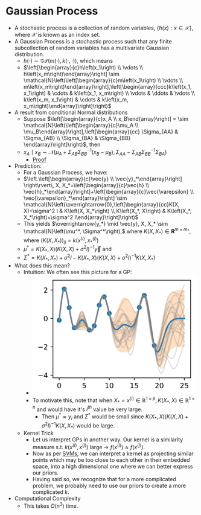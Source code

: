 # Gaussian Process

- A stochastic process is a collection of random variables, $\{h(x): x\in \mathcal{X}\}$, where $\mathcal{X}$ is known as an index set. 
- A Gaussian Process is a stochastic process such that any finite subcollection of random variables has a multivariate Gaussian distribution. 
  - $h(\cdot) \sim \mathcal{G P}(m(\cdot), k(\cdot, \cdot))$, which means
  - $\left[\begin{array}{c}h\left(x_1\right) \\ \vdots \\ h\left(x_m\right)\end{array}\right] \sim \mathcal{N}\left(\left[\begin{array}{c}m\left(x_1\right) \\ \vdots \\ m\left(x_m\right)\end{array}\right],\left[\begin{array}{ccc}k\left(x_1, x_1\right) & \cdots & k\left(x_1, x_m\right) \\ \vdots & \ddots & \vdots \\ k\left(x_m, x_1\right) & \cdots & k\left(x_m, x_m\right)\end{array}\right]\right)$
- A result from conditional Normal distributions
  - Suppose $\left[\begin{array}{c}x_A \\ x_B\end{array}\right] = \sim \mathcal{N}\left(\left[\begin{array}{c}\mu_A \\ \mu_B\end{array}\right],\left[\begin{array}{cc} \Sigma_{AA} & \Sigma_{AB} \\ \Sigma_{BA} & \Sigma_{BB} \end{array}\right]\right)$, then 
  - $x_A \mid x_B \sim \mathcal{N}\left(\mu_A+\Sigma_{A B} \Sigma_{B B}^{-1}\left(x_B-\mu_B\right), \Sigma_{A A}-\Sigma_{A B} \Sigma_{B B}^{-1} \Sigma_{B A}\right)$
    - [Proof](https://see.stanford.edu/materials/aimlcs229/cs229-gp.pdf)
- Prediction:
  - For a Gaussian Process, we have:
  - $\left.\left[\begin{array}{c}\vec{y} \\ \vec{y}_*\end{array}\right] \right\rvert\, X, X_*=\left[\begin{array}{c}\vec{h} \\ \vec{h}_*\end{array}\right]+\left[\begin{array}{c}\vec{\varepsilon} \\ \vec{\varepsilon}_*\end{array}\right] \sim \mathcal{N}\left(\overrightarrow{0},\left[\begin{array}{cc}K(X, X)+\sigma^2 I & K\left(X, X_*\right) \\ K\left(X_*, X\right) & K\left(X_*, X_*\right)+\sigma^2 I\end{array}\right]\right)$
  - This yields $\overrightarrow{y_*} \mid \vec{y}, X, X_* \sim \mathcal{N}\left(\mu^*, \Sigma^*\right),$ where $K\left(X, X_*\right) \in \mathbf{R}^{m \times m_*}$, where $\left(K\left(X, X_*\right)\right)_{i j}=k\left(x^{(i)}, x_*^{(j)}\right)$
  - $\mu^*=K\left(X_*, X\right)\left(K(X, X)+\sigma^2 I\right)^{-1} \vec{y}$ and
  - $\Sigma^*=K\left(X_*, X_*\right)+\sigma^2 I-K\left(X_*, X\right)\left(K(X, X)+\sigma^2 I\right)^{-1} K\left(X, X_*\right)$
- What does this mean?
  - Intuition: We often see this picture for a GP:
    - ![gp_posterior.svg](gp_posterior.svg)
    - To motivate this, note that when $X_* = x^{(i)} \in \mathbb{R}^{1 \times p}, K\left(X_*, X\right) \in \mathbb{R}^{1 \times n}$ and would have it's $i^{th}$ value be very large. 
      - Then $\mu^* \approx y_i$ and $\Sigma^*$ would be small since $K\left(X_*, X\right)\left(K(X, X)+\sigma^2 I\right)^{-1} K\left(X, X_*\right)$ would be large.
  - Kernel Trick
    - Let us interpret GPs in another way. Our kernel is a similarity measure s.t. $k(x^{(i)}, x^{(j)})$ large $\rightarrow$ $f(x^{(i)}) \approx f(x^{(j)})$.
    - Now as per [SVMs](../08_svms/notes.md), we can interpret a kernel as projecting similar points which may be too close to each other in their embedded space, into a high dimensional one where we can better express our priors. 
    - Having said so, we recognize that for a more complicated problem, we probably need to use our priors to create a more complicated $k$. 
- Computational Complexity
  - This takes $O(n^3)$ time.